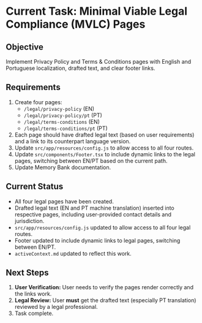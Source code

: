 # Current Task: Minimal Viable Legal Compliance (MVLC) Pages

## Objective

Implement Privacy Policy and Terms & Conditions pages with English and Portuguese localization, drafted text, and clear footer links.

## Requirements

1.  Create four pages:
    - `/legal/privacy-policy` (EN)
    - `/legal/privacy-policy/pt` (PT)
    - `/legal/terms-conditions` (EN)
    - `/legal/terms-conditions/pt` (PT)
2.  Each page should have drafted legal text (based on user requirements) and a link to its counterpart language version.
3.  Update `src/app/resources/config.js` to allow access to all four routes.
4.  Update `src/components/Footer.tsx` to include dynamic links to the legal pages, switching between EN/PT based on the current path.
5.  Update Memory Bank documentation.

## Current Status

*   All four legal pages have been created.
*   Drafted legal text (EN and PT machine translation) inserted into respective pages, including user-provided contact details and jurisdiction.
*   `src/app/resources/config.js` updated to allow access to all four legal routes.
*   Footer updated to include dynamic links to legal pages, switching between EN/PT.
*   `activeContext.md` updated to reflect this work.

## Next Steps

1.  **User Verification:** User needs to verify the pages render correctly and the links work.
2.  **Legal Review:** User **must** get the drafted text (especially PT translation) reviewed by a legal professional.
3.  Task complete.
